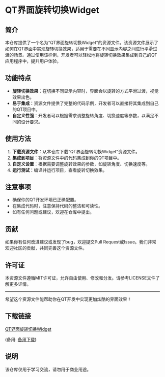 # QT界面旋转切换Widget

## 简介

本仓库提供了一个名为“QT界面旋转切换Widget”的资源文件。该资源文件展示了如何在QT界面中实现旋转切换效果，适用于需要在不同显示内容之间进行平滑过渡的场景。通过使用该样例，开发者可以轻松地将旋转切换效果集成到自己的QT应用程序中，提升用户体验。

## 功能特点

- **旋转切换效果**：在切换不同显示内容时，界面会以旋转的方式平滑过渡，视觉效果出色。
- **易于集成**：资源文件提供了完整的代码示例，开发者可以直接将其集成到自己的QT项目中。
- **自定义性强**：开发者可以根据需求调整旋转角度、切换速度等参数，以满足不同的设计要求。

## 使用方法

1. **下载资源文件**：从本仓库下载“QT界面旋转切换Widget”资源文件。
2. **集成到项目**：将资源文件中的代码集成到你的QT项目中。
3. **自定义设置**：根据需要调整旋转效果的参数，如旋转角度、切换速度等。
4. **运行测试**：编译并运行项目，查看旋转切换效果。

## 注意事项

- 确保你的QT开发环境已正确配置。
- 在集成代码时，注意保持代码的整洁和可读性。
- 如有任何问题或建议，欢迎在仓库中提出。

## 贡献

如果你有任何改进建议或发现了bug，欢迎提交Pull Request或Issue。我们非常欢迎社区的贡献，共同完善这个资源文件。

## 许可证

本资源文件遵循MIT许可证，允许自由使用、修改和分发。请参考LICENSE文件了解更多详情。

---

希望这个资源文件能帮助你在QT开发中实现更加炫酷的界面效果！

## 下载链接
[QT界面旋转切换Widget](https://pan.quark.cn/s/23bc44190673) 

(备用: [备用下载](https://pan.baidu.com/s/1pCAN4uwqY_KYUWTZTBWWuw?pwd=18jf))

## 说明

该仓库仅用于学习交流，请勿用于商业用途。
